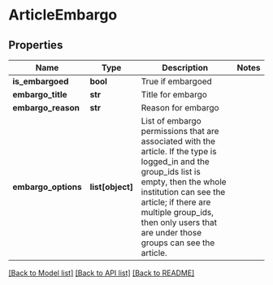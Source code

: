 # ArticleEmbargo

## Properties
Name | Type | Description | Notes
------------ | ------------- | ------------- | -------------
**is_embargoed** | **bool** | True if embargoed | 
**embargo_title** | **str** | Title for embargo | 
**embargo_reason** | **str** | Reason for embargo | 
**embargo_options** | **list[object]** | List of embargo permissions that are associated with the article. If the type is logged_in and the group_ids list is empty, then the whole institution can see the article; if there are multiple group_ids, then only users that are under those groups can see the article. | 

[[Back to Model list]](../README.md#documentation-for-models) [[Back to API list]](../README.md#documentation-for-api-endpoints) [[Back to README]](../README.md)


